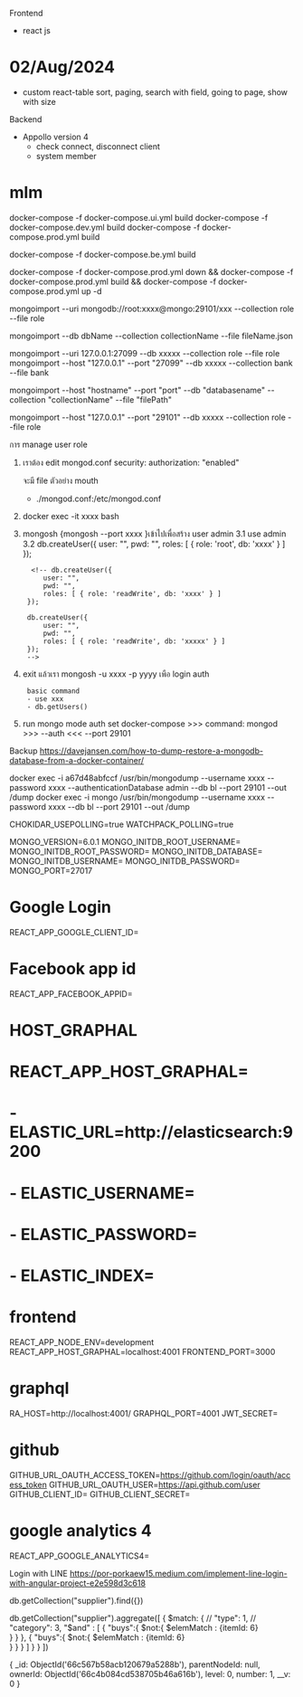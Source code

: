 Frontend
  - react js
  # 02/Aug/2024
  - custom react-table sort, paging, search with field, going to page, show with size

Backend
  - Appollo version 4
    - check connect, disconnect client 
    - system member


# mlm
docker-compose -f docker-compose.ui.yml build
docker-compose -f docker-compose.dev.yml build
docker-compose -f docker-compose.prod.yml build

docker-compose -f docker-compose.be.yml build

docker-compose -f docker-compose.prod.yml down &&  docker-compose -f docker-compose.prod.yml build &&  docker-compose -f docker-compose.prod.yml up -d

mongoimport --uri mongodb://root:xxxx@mongo:29101/xxx --collection role --file role

mongoimport --db dbName --collection collectionName --file fileName.json

mongoimport --uri 127.0.0.1:27099 --db xxxxx --collection role --file role
mongoimport --host "127.0.0.1" --port "27099" --db xxxxx --collection bank --file bank

mongoimport --host "hostname" --port "port" --db "databasename" --collection "collectionName" --file "filePath"

mongoimport --host "127.0.0.1" --port "29101" --db xxxxx --collection role --file role

<!--  
mongoimport --port "29102" --username xxxx --password xxxx --db xxxxx --collection bank --file bank 
-->

การ manage user role
1. เราต้อง edit mongod.conf
    security:
        authorization: "enabled"
    
    จะมี file ตัวอย่าง
    mouth 
    - ./mongod.conf:/etc/mongod.conf

2. docker exec -it xxxx bash
3. mongosh {mongosh --port xxxx }เข้าไปเพื่อสร้าง user admin 
   3.1  use admin
   3.2  db.createUser({
            user: "",
            pwd: "",
            roles: [ { role: 'root', db: 'xxxx' } ]
        });

         <!-- db.createUser({
            user: "",
            pwd: "",
            roles: [ { role: 'readWrite', db: 'xxxx' } ]
        }); 
        
        db.createUser({
            user: "",
            pwd: "",
            roles: [ { role: 'readWrite', db: 'xxxxx' } ]
        });
        -->

4. exit แล้วเรา mongosh -u xxxx -p yyyy เพือ login auth
       <!-- db.createUser({
            user: "",
            pwd: "",
            roles: [ { role: 'readWrite', db: 'bl' } ]
        }); -->

        basic command
        - use xxx 
        - db.getUsers()

5. run mongo mode auth set docker-compose  >>> command: mongod >>> --auth <<< --port 29101

Backup
https://davejansen.com/how-to-dump-restore-a-mongodb-database-from-a-docker-container/

docker exec -i a67d48abfccf /usr/bin/mongodump --username xxxx --password xxxx --authenticationDatabase admin --db bl --port 29101 --out /dump
docker exec -i mongo /usr/bin/mongodump --username xxxx --password xxxx --db bl --port 29101 --out /dump


CHOKIDAR_USEPOLLING=true
WATCHPACK_POLLING=true

MONGO_VERSION=6.0.1
MONGO_INITDB_ROOT_USERNAME=
MONGO_INITDB_ROOT_PASSWORD=
MONGO_INITDB_DATABASE=
MONGO_INITDB_USERNAME=
MONGO_INITDB_PASSWORD=
MONGO_PORT=27017

# Google Login
REACT_APP_GOOGLE_CLIENT_ID=

# Facebook app id
REACT_APP_FACEBOOK_APPID=

# HOST_GRAPHAL
# REACT_APP_HOST_GRAPHAL=

#   - ELASTIC_URL=http://elasticsearch:9200
#   - ELASTIC_USERNAME=
#   - ELASTIC_PASSWORD=
#   - ELASTIC_INDEX=

# frontend
REACT_APP_NODE_ENV=development
REACT_APP_HOST_GRAPHAL=localhost:4001
FRONTEND_PORT=3000

# graphql
RA_HOST=http://localhost:4001/
GRAPHQL_PORT=4001
JWT_SECRET=

# github
GITHUB_URL_OAUTH_ACCESS_TOKEN=https://github.com/login/oauth/access_token
GITHUB_URL_OAUTH_USER=https://api.github.com/user
GITHUB_CLIENT_ID=
GITHUB_CLIENT_SECRET= 

# google analytics 4
REACT_APP_GOOGLE_ANALYTICS4=

Login with LINE
https://por-porkaew15.medium.com/implement-line-login-with-angular-project-e2e598d3c618


db.getCollection("supplier").find({})

db.getCollection("supplier").aggregate([
        { 
            $match: { 
//                "type": 1,
//                "category": 3,
                "$and" : [
                    {
                        "buys":{
                           $not:{
                               $elemMatch : {itemId: 6}  
                           } 
                        }
                    },
                    {
                        "buys":{
                           $not:{
                               $elemMatch : {itemId: 6}  
                           } 
                        }
                    }
                ]
            }
        }
])



{
    _id: ObjectId('66c567b58acb120679a5288b'),
    parentNodeId: null,
    ownerId: ObjectId('66c4b084cd538705b46a616b'),
    level: 0,
    number: 1,
    __v: 0
}

